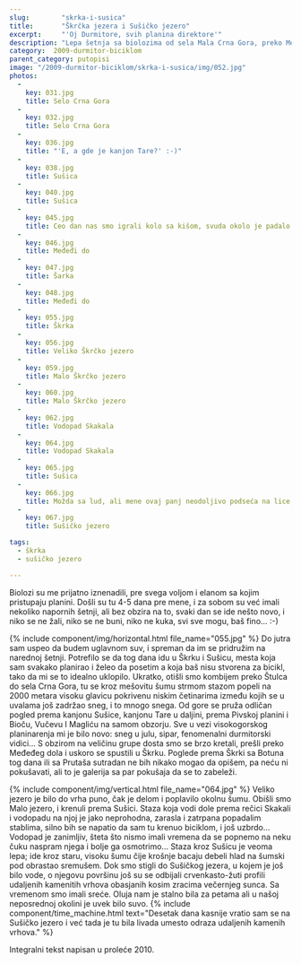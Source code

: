 ```yaml
---
slug:        "skrka-i-susica"
title:       "Škrčka jezera i Sušičko jezero"
excerpt:     "'Oj Durmitore, svih planina direktore'"
description: "Lepa šetnja sa biolozima od sela Mala Crna Gora, preko Međeđeg dola do Škrke i nazad kroz Sušicu do Sušičkog jezera." 
category:  2009-durmitor-biciklom
parent_category: putopisi
image: "/2009-durmitor-biciklom/skrka-i-susica/img/052.jpg"
photos:
  -
    key: 031.jpg
    title: Selo Crna Gora
  -
    key: 032.jpg
    title: Selo Crna Gora
  -
    key: 036.jpg
    title: "'E, a gde je kanjon Tare?' :-)"
  -
    key: 038.jpg
    title: Sušica
  -
    key: 040.jpg
    title: Sušica
  -
    key: 045.jpg
    title: Ceo dan nas smo igrali kolo sa kišom, svuda okolo je padalo osim tamo gde smo mi bili
  -
    key: 046.jpg
    title: Međeđi do
  -
    key: 047.jpg
    title: Šarka
  -
    key: 048.jpg
    title: Međeđi do
  -
    key: 055.jpg
    title: Škrka
  -
    key: 056.jpg
    title: Veliko Škrčko jezero
  -
    key: 059.jpg
    title: Malo Škrčko jezero
  -
    key: 060.jpg
    title: Malo Škrčko jezero
  -
    key: 062.jpg
    title: Vodopad Skakala
  -
    key: 064.jpg
    title: Vodopad Skakala
  -
    key: 065.jpg
    title: Sušica
  -
    key: 066.jpg
    title: Možda sa lud, ali mene ovaj panj neodoljivo podseća na lice, i to sa emo šiškama
  -
    key: 067.jpg
    title: Sušičko jezero

tags:
  - škrka
  - sušičko jezero

---
```


Biolozi su me prijatno iznenadili, pre svega voljom i elanom sa kojim pristupaju planini. Došli su tu 4-5 dana pre mene, 
i za sobom su već imali nekoliko napornih šetnji, ali bez obzira na to, svaki dan se ide nešto novo, i niko se ne žali, 
niko se ne buni, niko ne kuka, svi sve mogu, baš fino... :-)

{% include component/img/horizontal.html file_name="055.jpg" %}
Do jutra sam uspeo da budem uglavnom suv, i spreman da im se pridružim na narednoj šetnji. Potrefilo se da tog dana idu 
u Škrku i Sušicu, mesta koja sam svakako planirao i želeo da posetim a koja baš nisu stvorena za bicikl, tako da mi se 
to idealno uklopilo. Ukratko, otišli smo kombijem preko Štulca do sela Crna Gora, tu se kroz mešovitu šumu strmom stazom 
popeli na 2000 metara visoku glavicu pokrivenu niskim četinarima između kojih se u uvalama još zadržao sneg, i to mnogo 
snega. Od gore se pruža odličan pogled prema kanjonu Sušice, kanjonu Tare u daljini, prema Pivskoj planini i Bioču, 
Vučevu I Magliću na samom obzorju. Sve u vezi visokogorskog planinarenja mi je bilo novo: sneg u julu, sipar, 
fenomenalni durmitorski vidici... S obzirom na veličinu grupe dosta smo se brzo kretali, prešli preko Međeđeg dola i 
uskoro se spustili u Škrku. Poglede prema Škrki sa Botuna tog dana ili sa Prutaša sutradan ne bih nikako mogao da 
opišem, pa neću ni pokušavati, ali to je galerija sa par pokušaja da se to zabeleži.

{% include component/img/vertical.html file_name="064.jpg" %}
Veliko jezero je bilo do vrha puno, čak je delom i poplavilo okolnu šumu. Obišli smo Malo jezero, i krenuli prema 
Sušici. Staza koja vodi dole prema rečici Skakali i vodopadu na njoj je jako neprohodna, zarasla i zatrpana popadalim 
stablima, silno bih se napatio da sam tu krenuo biciklom, i još uzbrdo... Vodopad je zanimljiv, šteta što nismo imali 
vremena da se popnemo na neku čuku naspram njega i bolje ga osmotrimo... Staza kroz Sušicu je veoma lepa; ide kroz 
staru, visoku šumu čije krošnje bacaju debeli hlad na šumski pod obrastao sremušem. Dok smo stigli do Sušičkog jezera, u 
kojem je još bilo vode, o njegovu površinu još su se odbijali crvenkasto-žuti profili udaljenih kamenitih vrhova 
obasjanih kosim zracima večernjeg sunca. Sa vremenom smo imali sreće. Oluja nam je stalno bila za petama ali u našoj 
neposrednoj okolini je uvek bilo suvo.
{% include component/time_machine.html text="Desetak dana kasnije vratio sam se na Sušičko jezero i već tada je tu bila livada umesto odraza udaljenih kamenih vrhova." %}

<span class="caption text-muted pull-right">Integralni tekst napisan u proleće 2010.</span>